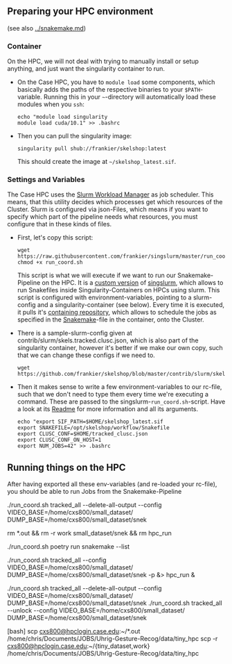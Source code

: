 ## Preparing your HPC environment

(see also [../snakemake.md](../snakemake.md))

### Container

On the HPC, we will not deal with trying to manually install or setup anything, and just want the singularity container to run.

* On the Case HPC, you have to `module load` some components, which basically adds the paths of the respective binaries to your `$PATH`-variable. Running this in your `~`-directory will automatically load these modules when you `ssh`:
    ```
    echo "module load singularity
    module load cuda/10.1" >> .bashrc
    ```
* Then you can pull the singularity image:
    ```
    singularity pull shub://frankier/skelshop:latest
    ```
    This should create the image at `~/skelshop_latest.sif`.

### Settings and Variables

The Case HPC uses the [Slurm Workload Manager](https://en.wikipedia.org/wiki/Slurm_Workload_Manager) as job scheduler. This means, that this utility decides which processes get which resources of the Cluster. Slurm is configured via json-Files, which means if you want to specify which part of the pipeline needs what resources, you must configure that in these kinds of files. 

* First, let's copy this script: 
    ```
    wget https://raw.githubusercontent.com/frankier/singslurm/master/run_coord.sh
    chmod +x run_coord.sh
   ```
   This script is what we will execute if we want to run our Snakemake-Pipeline on the HPC. It is a [custom version](https://github.com/frankier/singslurm) of [singslurm](https://github.com/Snakemake-Profiles/slurm), which allows to run Snakefiles inside Singularity-Containers on HPCs using slurm. This script is configured with environment-variables, pointing to a slurm-config and a singularity-container (see below). Every time it is executed, it pulls it's [containing repository](https://github.com/frankier/singslurm), which allows to schedule the jobs as specified in the [Snakemake](snakemake.md)-file in the container, onto the Cluster. 

* There is a sample-slurm-config given at contrib/slurm/skels.tracked.clusc.json, which is also part of the singularity container, however it's better if we make our own copy, such that we can change these configs if we need to.
    ```
    wget https://github.com/frankier/skelshop/blob/master/contrib/slurm/skels.tracked.clusc.json
    ```
* Then it makes sense to write a few environment-variables to our rc-file, such that we don't need to type them every time we're executing a command. These are passed to the singslurm-`run_coord.sh`-script. Have a look at its [Readme](https://github.com/frankier/singslurm/blob/master/README.md) for more information and all its arguments. 
    ```
    echo "export SIF_PATH=$HOME/skelshop_latest.sif
    export SNAKEFILE=/opt/skelshop/workflow/Snakefile
    export CLUSC_CONF=$HOME/tracked_clusc.json
    export CLUSC_CONF_ON_HOST=1
    export NUM_JOBS=42" >> .bashrc
    ```

## Running things on the HPC

After having exported all these env-variables (and re-loaded your rc-file), you should be able to run Jobs from the Snakemake-Pipeline

./run_coord.sh tracked_all --delete-all-output --config VIDEO_BASE=/home/cxs800/small_dataset/ DUMP_BASE=/home/cxs800/small_dataset/snek

rm *.out && rm -r work small_dataset/snek && rm hpc_run

./run_coord.sh poetry run snakemake --list

./run_coord.sh tracked_all --config VIDEO_BASE=/home/cxs800/small_dataset/ DUMP_BASE=/home/cxs800/small_dataset/snek -p &> hpc_run & 

./run_coord.sh tracked_all --delete-all-output --config VIDEO_BASE=/home/cxs800/small_dataset/ DUMP_BASE=/home/cxs800/small_dataset/snek
./run_coord.sh tracked_all --unlock --config VIDEO_BASE=/home/cxs800/small_dataset/ DUMP_BASE=/home/cxs800/small_dataset/snek

[bash] scp cxs800@hpclogin.case.edu:~/*.out /home/chris/Documents/JOBS/Uhrig-Gesture-Recog/data/tiny_hpc
scp -r cxs800@hpclogin.case.edu:~/{tiny_dataset,work} /home/chris/Documents/JOBS/Uhrig-Gesture-Recog/data/tiny_hpc
